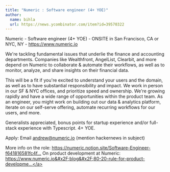 ```yaml
---
title: "Numeric : Software engineer (4+ YOE)"
author:
  name: bihla
  url: https://news.ycombinator.com/item?id=39570322
---
```

Numeric - Software engineer (4+ YOE) - ONSITE in San Francisco, CA or NYC, NY - <a href="https:&#x2F;&#x2F;www.numeric.io" rel="nofollow">https:&#x2F;&#x2F;www.numeric.io</a>

We&#x27;re tackling fundamental issues that underlie the finance and accounting departments. Companies like Wealthfront, AngelList, Clearbit, and more depend on Numeric to collaborate &amp; automate their workflows, as well as to monitor, analyze, and share insights on their financial data.

This will be a fit if you&#x27;re excited to understand your users and the domain, as well as to have substantial responsibility and impact. We work in person in our SF &amp; NYC offices, and prioritize speed and ownership. We&#x27;re growing rapidly and have a wide range of opportunities within the product team. As an engineer, you might work on building out our data &amp; analytics platform, iterate on our self-serve offering, automate recurring workflows for our users, and more.

Generalists appreciated, bonus points for startup experience and&#x2F;or full-stack experience with Typescript. 4+ YOE.

Apply: Email andrew@numeric.io (mention hackernews in subject)

More info on the role: <a href="https:&#x2F;&#x2F;numeric.notion.site&#x2F;Software-Engineer-f641816581fc4fcfb5d675f3223f8ec1" rel="nofollow">https:&#x2F;&#x2F;numeric.notion.site&#x2F;Software-Engineer-f641816581fc4f...</a>
On product development at Numeric: <a href="https:&#x2F;&#x2F;www.numeric.io&#x2F;blog&#x2F;80-20-rule-for-product-development" rel="nofollow">https:&#x2F;&#x2F;www.numeric.io&#x2F;blog&#x2F;80-20-rule-for-product-developme...</a>
